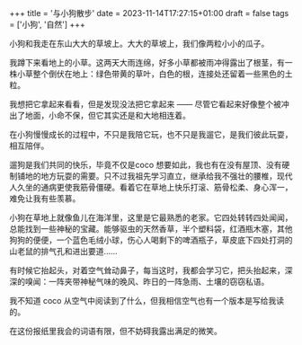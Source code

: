 +++
title = '与小狗散步'
date = 2023-11-14T17:27:15+01:00
draft = false
tags = ['小狗', '自然']
+++

小狗和我走在东山大大的草坡上。大大的草坡上，我们像两粒小小的瓜子。<!--more-->

我蹲下来看地上的小草。这两天大雨连绵，好多小草都被雨冲得露出了根茎，有一株小草整个倒伏在地上：绿色带黄的草叶，白色的根，连接处还留着一些黑色的土粒。

我想把它拿起来看看，但是发现没法把它拿起来 —— 尽管它看起来好像整个被冲出了地面，小命不保，但它其实还是和大地相连着。

在小狗慢慢成长的过程中，不只是我陪它玩，也不只是我遛它，是我们彼此玩耍，相互陪伴。  

遛狗是我们共同的快乐，毕竟不仅是coco 想要如此，我也有在没有屋顶、没有硬制铺地的地方玩耍的需要。只不过我祖先学习直立，继承给我不强壮的腰椎，现代人久坐的通病更使我筋骨僵硬。看着它在草地上快乐打滚、筋骨松柔、身心浑一，难免让我有些羡慕。

小狗在草地上就像鱼儿在海洋里，这里是它最熟悉的老家。它四处转转四处闻闻，总能找到一些神秘的宝藏。能够驱虫的天然香草，半个塑料袋，红酒瓶木塞，其他狗狗的便便，一个蓝色毛绒小球，伤心人喝剩下的啤酒瓶子，草皮底下四处打洞的山老鼠的排气孔和进出要道……

有时候它抬起头，对着空气耸动鼻子，每当这时，我都会学习它，把头抬起来，深深的嗅闻：一阵夹带神秘气味的晚风、昨日的一阵急雨、土壤的窃窃私语。

我不知道 coco 从空气中阅读到了什么，但我相信空气也有一个版本是写给我读的。

在这份报纸里我会的词语有限，但不妨碍我露出满足的微笑。

